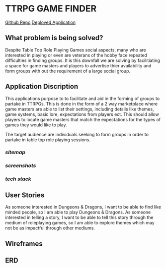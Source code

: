 # **TTRPG GAME FINDER**

[Github Repo]("https://github.com/wSwanepoel199/WillemSwanepoel_T2A2")
[Deployed Application]("")

## **What problem is being solved?**

Despite Table Top Role Playing Games social aspects, many who are interested in playing or even are veterans of the hobby face repeated difficulties in finding groups. It is this downfall we are solving by facilitiating a space for game masters and players to advertise thier availability and form groups with out the requirement of a large social group.

## **Application Discription**

This applications purpose to to facilitate and aid in the forming of groups to partake in TTRPGs. This is done in the form of a 2 way marketplace where game masters are able to list their settings, including details like themes, game systems, basic lore, expectations from players ect. This should allow players to locate game masters that match the expectations for the types of games they would like to play.

The target audience are individuals seeking to form groups in order to partake in table top role playing sessions.

### *sitemap*

### *screenshots*

### *tech stack*

## **User Stories**

As someone interested in Dungeons & Dragons, I want to be able to find like minded people, so I am able to play Dungeons & Dragons.
As someone interested in telling a story, I want to be able to tell this story through the medium of roleplaying games, so I am able to explore themes which may not be as impactful through other mediums.

## **Wireframes**

## **ERD**
